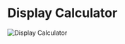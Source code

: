 # Display Calculator
![Display Calculator](https://github.com/Rashmikumari12/Calculator/assets/170524114/4ffffb6f-900e-40a9-bf4a-798efa7140ee)
